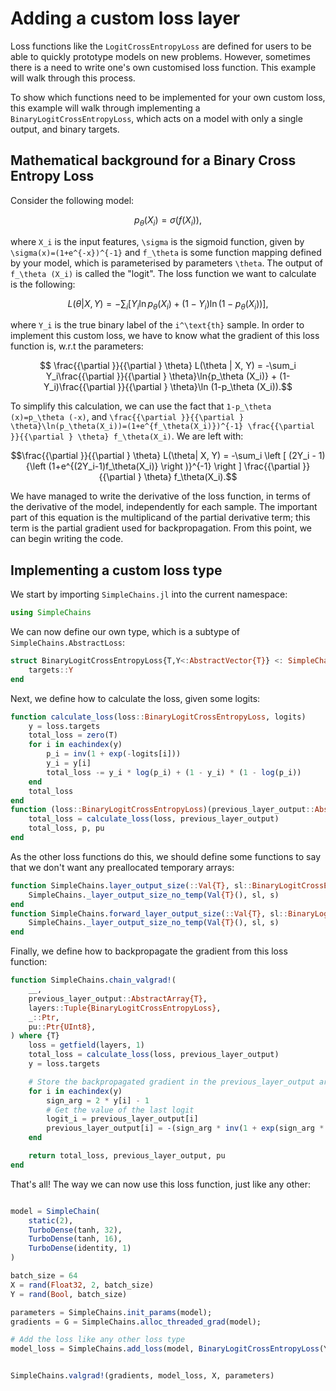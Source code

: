 # Adding a custom loss layer

Loss functions like the `LogitCrossEntropyLoss` are defined for users to be able to quickly prototype models on new problems. However, sometimes there is a need to write one's own customised loss function. This example will walk through this process.

To show which functions need to be implemented for your own custom loss, this example will walk through implementing a `BinaryLogitCrossEntropyLoss`, which acts on a model with only a single output, and binary targets.

## Mathematical background for a Binary Cross Entropy Loss
Consider the following model:

```math
p_\theta(X_i) = \sigma (f(X_i)),
```
where ``X_i`` is the input features, ``\sigma`` is the sigmoid function, given by ``\sigma(x)=(1+e^{-x})^{-1}`` and ``f_\theta`` is some function mapping defined by your model, which is parameterised by parameters ``\theta``. The output of ``f_\theta (X_i)`` is called the "logit". The loss function we want to calculate is the following:

```math
L(\theta| X, Y) = -\sum_i \left [ Y_i\ln{p_\theta (X_i)} + (1-Y_i)\ln{(1-p_\theta (X_i))} \right ],
```
where ``Y_i`` is the true binary label of the ``i^\text{th}`` sample. In order to implement this custom loss, we have to know what the gradient of this loss function is, w.r.t the parameters:

```math
    \frac{{\partial }}{{\partial } \theta} L(\theta | X, Y) = -\sum_i  Y_i\frac{{\partial }}{{\partial } \theta}\ln{p_\theta (X_i)} + (1-Y_i)\frac{{\partial }}{{\partial } \theta}\ln (1-p_\theta (X_i)).
```

To simplify this calculation, we can use the fact that ``1-p_\theta (x)=p_\theta (-x)``, and ``\frac{{\partial }}{{\partial } \theta}\ln(p_\theta(X_i))=(1+e^{f_\theta(X_i)})^{-1} \frac{{\partial }}{{\partial } \theta} f_\theta(X_i)``. We are left with:

```math
\frac{{\partial }}{{\partial } \theta} L(\theta| X, Y) = -\sum_i \left [ (2Y_i - 1){\left (1+e^{(2Y_i-1)f_\theta(X_i)} \right )}^{-1} \right ] \frac{{\partial }}{{\partial } \theta} f_\theta(X_i).
```

We have managed to write the derivative of the loss function, in terms of the derivative of the model, independently for each sample. The important part of this equation is the multiplicand of the partial derivative term; this term is the partial gradient used for backpropagation. From this point, we can begin writing the code.

## Implementing a custom loss type

We start by importing `SimpleChains.jl` into the current namespace:
```julia
using SimpleChains
```

We can now define our own type, which is a subtype of `SimpleChains.AbstractLoss`:

```julia
struct BinaryLogitCrossEntropyLoss{T,Y<:AbstractVector{T}} <: SimpleChains.AbstractLoss{T}
    targets::Y
end
```

Next, we define how to calculate the loss, given some logits:

```julia
function calculate_loss(loss::BinaryLogitCrossEntropyLoss, logits)
    y = loss.targets
    total_loss = zero(T)
    for i in eachindex(y)
        p_i = inv(1 + exp(-logits[i]))
        y_i = y[i]
        total_loss -= y_i * log(p_i) + (1 - y_i) * (1 - log(p_i))
    end
    total_loss
end
function (loss::BinaryLogitCrossEntropyLoss)(previous_layer_output::AbstractArray{T}, p::Ptr, pu)
    total_loss = calculate_loss(loss, previous_layer_output)
    total_loss, p, pu
end
```

As the other loss functions do this, we should define some functions to say that we don't want any preallocated temporary arrays:
```julia
function SimpleChains.layer_output_size(::Val{T}, sl::BinaryLogitCrossEntropyLoss, s::Tuple) where {T}
    SimpleChains._layer_output_size_no_temp(Val{T}(), sl, s)
end
function SimpleChains.forward_layer_output_size(::Val{T}, sl::BinaryLogitCrossEntropyLoss, s) where {T}
    SimpleChains._layer_output_size_no_temp(Val{T}(), sl, s)
end
```

Finally, we define how to backpropagate the gradient from this loss function:

```julia
function SimpleChains.chain_valgrad!(
    __,
    previous_layer_output::AbstractArray{T},
    layers::Tuple{BinaryLogitCrossEntropyLoss},
    _::Ptr,
    pu::Ptr{UInt8},
) where {T}
    loss = getfield(layers, 1)
    total_loss = calculate_loss(loss, previous_layer_output)
    y = loss.targets

    # Store the backpropagated gradient in the previous_layer_output array.
    for i in eachindex(y)
        sign_arg = 2 * y[i] - 1
        # Get the value of the last logit
        logit_i = previous_layer_output[i]
        previous_layer_output[i] = -(sign_arg * inv(1 + exp(sign_arg * logit_i)))
    end

    return total_loss, previous_layer_output, pu
end
```

That's all! The way we can now use this loss function, just like any other:

```julia

model = SimpleChain(
    static(2),
    TurboDense(tanh, 32),
    TurboDense(tanh, 16),
    TurboDense(identity, 1)
)

batch_size = 64
X = rand(Float32, 2, batch_size)
Y = rand(Bool, batch_size)

parameters = SimpleChains.init_params(model);
gradients = G = SimpleChains.alloc_threaded_grad(model);

# Add the loss like any other loss type
model_loss = SimpleChains.add_loss(model, BinaryLogitCrossEntropyLoss(Y));


SimpleChains.valgrad!(gradients, model_loss, X, parameters)
```